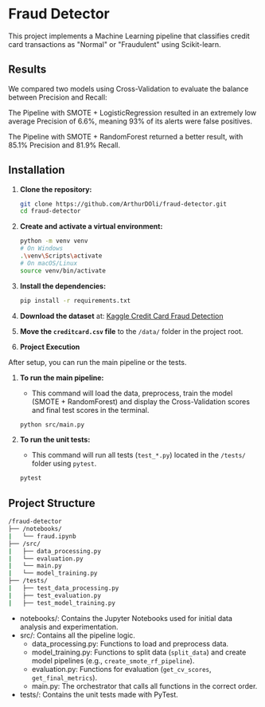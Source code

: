 # Fraud Detector

This project implements a Machine Learning pipeline that classifies credit card transactions as "Normal" or "Fraudulent" using Scikit-learn.

## Results

We compared two models using Cross-Validation to evaluate the balance between Precision and Recall:

The Pipeline with SMOTE + LogisticRegression resulted in an extremely low average Precision of 6.6%, meaning 93% of its alerts were false positives.

The Pipeline with SMOTE + RandomForest returned a better result, with 85.1% Precision and 81.9% Recall.

## Installation

1.  **Clone the repository:**

    ```bash
    git clone https://github.com/ArthurDOli/fraud-detector.git
    cd fraud-detector
    ```

2.  **Create and activate a virtual environment:**

    ```bash
    python -m venv venv
    # On Windows
    .\venv\Scripts\activate
    # On macOS/Linux
    source venv/bin/activate
    ```

3.  **Install the dependencies:**

    ```bash
    pip install -r requirements.txt
    ```

4.  **Download the dataset** at: [Kaggle Credit Card Fraud Detection](https://www.kaggle.com/datasets/mlg-ulb/creditcardfraud)

5.  **Move the `creditcard.csv` file** to the `/data/` folder in the project root.

6.  **Project Execution**

After setup, you can run the main pipeline or the tests.

1.  **To run the main pipeline:**

    - This command will load the data, preprocess, train the model (SMOTE + RandomForest) and display the Cross-Validation scores and final test scores in the terminal.

    ```bash
    python src/main.py
    ```

2.  **To run the unit tests:**
    - This command will run all tests (`test_*.py`) located in the `/tests/` folder using `pytest`.
    ```bash
    pytest
    ```

## Project Structure

```bash
/fraud-detector
├── /notebooks/
|   └── fraud.ipynb
├── /src/
|   ├── data_processing.py
|   └── evaluation.py
|   └── main.py
|   └── model_training.py
├── /tests/
|   ├── test_data_processing.py
|   ├── test_evaluation.py
|   ├── test_model_training.py
```

- notebooks/: Contains the Jupyter Notebooks used for initial data analysis and experimentation.
- src/: Contains all the pipeline logic.
  - data_processing.py: Functions to load and preprocess data.
  - model_training.py: Functions to split data (`split_data`) and create model pipelines (e.g., `create_smote_rf_pipeline`).
  - evaluation.py: Functions for evaluation (`get_cv_scores`, `get_final_metrics`).
  - main.py: The orchestrator that calls all functions in the correct order.
- tests/: Contains the unit tests made with PyTest.
